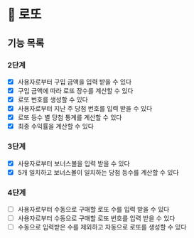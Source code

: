 # 🚀 로또

## 기능 목록
### 2단계
- [x]  사용자로부터 구입 금액을 입력 받을 수 있다
- [x]  구입 금액에 따라 로또 장수를 계산할 수 있다
- [x]  로또 번호를 생성할 수 있다
- [x]  사용자로부터 지난 주 당첨 번호를 입력 받을 수 있다
- [x]  로또 등수 별 당첨 통계를 계산할 수 있다
- [x]  최종 수익률을 계산할 수 있다

### 3단계
- [x]  사용자로부터 보너스볼을 입력 받을 수 있다
- [x]  5개 일치하고 보너스볼이 일치하는 당첨 등수를 계산할 수 있다

### 4단계
- [ ]  사용자로부터 수동으로 구매할 로또 수를 입력 받을 수 있다
- [ ]  사용자로부터 수동으로 구매할 로또 번호를 입력 받을 수 있다
- [ ]  수동으로 입력받은 수를 제외하고 자동으로 로또를 생성할 수 있다
